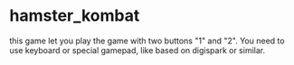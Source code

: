 # hamster_kombat
this game let you play the game with two buttons "1" and "2". You need to use keyboard or special gamepad, like based on digispark or similar. 
